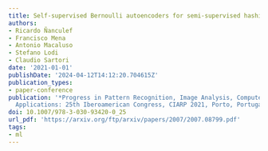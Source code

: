 ```yaml
---
title: Self-supervised Bernoulli autoencoders for semi-supervised hashing
authors:
- Ricardo Ñanculef
- Francisco Mena
- Antonio Macaluso
- Stefano Lodi
- Claudio Sartori
date: '2021-01-01'
publishDate: '2024-04-12T14:12:20.704615Z'
publication_types:
- paper-conference
publication: '*Progress in Pattern Recognition, Image Analysis, Computer Vision, and
  Applications: 25th Iberoamerican Congress, CIARP 2021, Porto, Portugal*'
doi: 10.1007/978-3-030-93420-0_25
url_pdf: 'https://arxiv.org/ftp/arxiv/papers/2007/2007.08799.pdf'
tags:
- ml
---
```

